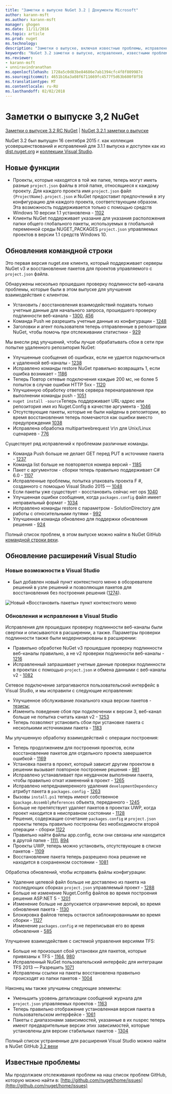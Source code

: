 ```yaml
---
title: "Заметки о выпуске NuGet 3.2 | Документы Microsoft"
author: karann-msft
ms.author: karann-msft
manager: ghogen
ms.date: 11/11/2016
ms.topic: article
ms.prod: nuget
ms.technology: 
description: "Заметки о выпуске, включая известные проблемы, исправленные ошибки, добавленные функции и DCR 3.2 NuGet."
keywords: "NuGet 3.2 заметки о выпуске, исправления, известными проблемами, добавлены функции, DCR"
ms.reviewer:
- karann-msft
- unniravindranathan
ms.openlocfilehash: 1728a5c0d83be84686e7ab1394cfc4f8f809987c
ms.sourcegitcommit: 4651b16a3a08f6711669fc4577f5d63b600f8f58
ms.translationtype: MT
ms.contentlocale: ru-RU
ms.lasthandoff: 02/02/2018
---
```

# <a name="nuget-32-release-notes"></a>Заметки о выпуске 3,2 NuGet

[Заметки о выпуске 3.2 RC NuGet](../release-notes/nuget-3.2-RC.md) | [NuGet 3.2.1 заметки о выпуске](../release-notes/nuget-3.2.1.md)

NuGet 3.2 был выпущен 16 сентября 2015 г. как коллекция усовершенствований и исправлений для 3.1.1 выпуска и доступен как из [dist.nuget.org](http://dist.nuget.org/index.html) и [коллекции Visual Studio](https://marketplace.visualstudio.com/items?itemName=NuGetTeam.NuGetPackageManagerforVisualStudio2015).

## <a name="new-features"></a>Новые функции

* Проекты, которые находятся в той же папке, теперь могут иметь разные `project.json` файлы в этой папке, относящиеся к каждому проекту.  Для каждого проекта имя `project.json` файл `{ProjectName}.project.json` и NuGet предоставит предпочтений в эту конфигурацию для каждого проекта, соответствующим образом.  Эта возможность поддерживается только с помощью средств Windows 10 версии 1.1 установлена - [1102](https://github.com/NuGet/Home/issues/1102)
* Клиенты NuGet поддерживает указание для указания расположения папки общего глобального пакеты, используемых в глобальной переменной среды NUGET_PACKAGES `project.json` управляемых проектов в версии 1.1 средств Windows 10.

## <a name="command-line-updates"></a>Обновления командной строки

Это первая версия nuget.exe клиента, который поддерживает серверы NuGet v3 и восстановление пакетов для проектов управляемого с `project.json` файла.

Обнаружены несколько прошедших проверку подлинности веб-канала проблемы, которые были в этом выпуске для улучшения взаимодействия с клиентом.

* Установить / восстановления взаимодействий подавать только учетные данные для начального запроса, прошедшего проверку подлинности веб-канала - [1300](https://github.com/NuGet/Home/issues/1300), [456](https://github.com/NuGet/Home/issues/456)
* Команда Push не разрешить учетные данные из конфигурации - [1248](https://github.com/NuGet/Home/issues/1248)
* Заголовки и агент пользователя теперь отправленные в репозитории NuGet, чтобы помочь при отслеживании статистики - [929](https://github.com/NuGet/Home/issues/929)

Мы внесли ряд улучшений, чтобы лучше обрабатывать сбои в сети при попытке удаленного репозитория NuGet:

* Улучшенные сообщения об ошибках, если не удается подключиться к удаленной веб-каналы - [1238](https://github.com/NuGet/Home/issues/1238)
* Исправлено команды restore NuGet правильно возвращать 1, если ошибка возникает - [1186](https://github.com/NuGet/Home/issues/1186)
* Теперь Повтор сетевые подключения каждые 200 мс, не более 5 попыток в случае ошибки HTTP 5xx - [1120](https://github.com/NuGet/Home/issues/1120)
* Улучшенную обработку ответов сервера перенаправления при выполнении команды push - [1051](https://github.com/NuGet/Home/issues/1051)
* `nuget install -source`Теперь поддерживает URL-адрес или репозитория имя из Nuget.Config в качестве аргумента - [1046](https://github.com/NuGet/Home/issues/1046)
* Отсутствующие пакеты, которые не были найдены в репозитории, во время восстановления теперь помечаются как ошибки вместо предупреждения [1038](https://github.com/NuGet/Home/issues/1038)
* Исправлена обработка multipartwebrequest \r\n для Unix/Linux сценариев - [776](https://github.com/NuGet/Home/issues/776)

Существует ряд исправлений к проблемам различные команды.

* Команда Push больше не делает GET перед PUT в источнике пакета - [1237](https://github.com/NuGet/Home/issues/1237)
* Команда list больше не повторяется номера версий - [1185](https://github.com/NuGet/Home/issues/1185)
* Пакет с аргументом - сборки теперь правильно поддерживает C# 6.0 - [1107](https://github.com/NuGet/Home/issues/1107)
* Исправленные проблемы, попытка упаковать проекта F #, созданного с помощью Visual Studio 2015 — [1048](https://github.com/NuGet/Home/issues/1048)
* Если пакеты уже существует - восстановить сейчас нет ops [1040](https://github.com/NuGet/Home/issues/1040)
* Улучшенная ошибки сообщения, когда `packages.config` файл имеет неправильный формат - [1034](https://github.com/NuGet/Home/issues/1034)
* Исправлено команды restore с параметром - SolutionDirectory для работы с относительными путями - [992](https://github.com/NuGet/Home/issues/992)
* Улучшенная команда обновлено для поддержки обновления решения - [924](https://github.com/NuGet/Home/issues/924)

Полный список проблем, в этом выпуске можно найти в NuGet GitHub [командной строки вехи](https://github.com/nuget/home/issues?utf8=%E2%9C%93&q=is%3Aissue+milestone%3A3.2.0-commandline+is%3Aclosed+-label%3AClosedAs%3ADuplicate).

## <a name="visual-studio-extension-updates"></a>Обновление расширений Visual Studio

### <a name="new-features-in-visual-studio"></a>Новые возможности в Visual Studio

* Был добавлен новый пункт контекстного меню в обозревателе решений в узле решений и позволяющая пакетов для восстановления без построения решения ([1274](https://github.com/NuGet/Home/issues/1274)).

![Новый «Восстановить пакеты» пункт контекстного меню](./media/NuGet-3.2/newContextMenu.png)

### <a name="updates-and-fixes-in-visual-studio"></a>Обновления и исправления в Visual Studio

Исправления для прошедших проверку подлинности веб-каналы были свертки и описываются в расширении, а также.  Параметры проверки подлинности также были модернизированы в расширении:

* Правильно обработке NuGet v3 прошедшие проверку подлинности веб-каналы правильно, а не v2 проверки подлинности веб-каналы - [1216](https://github.com/NuGet/Home/issues/1216)
* Исправленный запрашивает учетные данные проверки подлинности в проектах с помощью `project.json` и обмена данными с веб-каналы v2 - [1082](https://github.com/NuGet/Home/issues/1082)

Сетевое подключение затрагиваются пользовательский интерфейс в Visual Studio, и мы исправили с следующие исправления:

* Улучшенное обслуживание локального кэша версии пакетов - [тезисы:](https://github.com/NuGet/Home/issues/1096)
* Изменить поведение сбоя при подключении к версии 3, веб-канал больше не попытка считать канал v2 - [1253](https://github.com/NuGet/Home/issues/1253)
* Теперь позволяют установить сбои при установке пакета с несколькими источниками пакета - [1183](https://github.com/NuGet/Home/issues/1183)

Мы улучшенную обработку взаимодействий с операции построения:

* Теперь продолжением для построения проектов, если восстановление пакетов для отдельного проекта завершается ошибкой - [1169](https://github.com/NuGet/Home/issues/1169)
* Установка пакета в проект, который зависит другим проектом в решении вызывает повторное построение решения - [981](https://github.com/NuGet/Home/issues/981)
* Исправлено устанавливает при неудачном выполнении пакета, чтобы правильно откат изменений в проект - [1265](https://github.com/NuGet/Home/issues/1265)
* Исправлено непреднамеренного удаления `developmentDependency` атрибут пакета в `packages.config`  -  [1263](https://github.com/NuGet/Home/issues/1263)
* Вызовы `install.ps1` теперь имеют собственное `$package.AssemblyReferences` объекта, переданного - [1245](https://github.com/NuGet/Home/issues/1245)
* Больше не препятствует удаляет пакетов в проектах UWP, когда проект находится в неисправном состоянии - [1128](https://github.com/NuGet/Home/issues/1128)
* Решения, содержащие сочетание `packages.config` и `project.json` проекты теперь правильно построены без необходимости второй операции - сборки [1122](https://github.com/NuGet/Home/issues/1122)
* Правильно найти файлы app.config, если они связаны или находится в другой папке - [1111](https://github.com/NuGet/Home/issues/1111), [894](https://github.com/NuGet/Home/issues/894)
* Проекты UWP, теперь можно установить, отсутствующие в списке пакетов - [1109](https://github.com/NuGet/Home/issues/1109)
* Восстановление пакета теперь разрешено пока решение не находится в сохраненном состоянии - [1081](https://github.com/NuGet/Home/issues/1081)

Обработка обновлений, чтобы исправить файлы конфигурации:

* Удаление целевой файл больше не доставлено из пакета на последующих сборках `project.json` управляемый проект - [1288](https://github.com/NuGet/Home/issues/1288)
* Больше не изменение Nuget.Config файлов во время построения решения ASP.NET 5 - [1201](https://github.com/NuGet/Home/issues/1201)
* Изменение больше не допускается ограничение версий, во время обновления пакета - [1130](https://github.com/NuGet/Home/issues/1130)
* Блокировка файлов теперь остаются заблокированными во время сборки - [1127](https://github.com/NuGet/Home/issues/1127)
* Изменение `packages.config` и не переписывая его во время обновления - [585](https://github.com/NuGet/Home/issues/585)

Улучшение взаимодействия с системой управления версиями TFS:

* Больше не произошел сбой установки для пакетов, которые привязаны к TFS - [1164](https://github.com/NuGet/Home/issues/1164), [980](https://github.com/NuGet/Home/issues/980)
* Исправленный NuGet пользовательский интерфейс для интеграции TFS 2013 — Разрешить [1071](https://github.com/NuGet/Home/issues/1071)
* Исправлены ссылки на пакеты восстановлена правильно происходят из папки пакетов - [1004](https://github.com/NuGet/Home/issues/1004)

Наконец мы также улучшены следующие элементы:

* Уменьшить уровень детализации сообщений журнала для `project.json` управляемых проектов - [1163](https://github.com/NuGet/Home/issues/1163)
* Теперь правильно отображение установленная версия пакета в пользовательском интерфейсе - [1061](https://github.com/NuGet/Home/issues/1061)
* Пакеты с диапазонами зависимостей, указанные в их nuspec теперь имеют предварительные версии этих зависимостей, которые установлены для версии стабильных пакетов - [1304](https://github.com/NuGet/Home/issues/1304)

Полный список устраненные для расширения Visual Studio можно найти в NuGet GitHub [3,2 вехи](https://github.com/nuget/home/issues?q=is%3Aissue+is%3Aclosed+-label%3AClosedAs%3ADuplicate+milestone%3A3.2)

## <a name="known-issues"></a>Известные проблемы

Мы продолжаем отслеживания проблем на наш список проблем GitHub, которую можно найти в: [http://github.com/nuget/home/issues](http://github.com/nuget/home/issues)